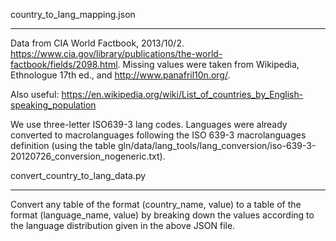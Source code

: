country_to_lang_mapping.json
****************************

Data from CIA World Factbook, 2013/10/2. 
https://www.cia.gov/library/publications/the-world-factbook/fields/2098.html. Missing values were taken from Wikipedia, Ethnologue 17th ed., and http://www.panafril10n.org/. 

Also useful: https://en.wikipedia.org/wiki/List_of_countries_by_English-speaking_population

We use three-letter ISO639-3 lang codes. Languages were already converted to macrolanguages following the ISO 639-3 macrolanguages definition (using the table gln/data/lang_tools/lang_conversion/iso-639-3-20120726_conversion_nogeneric.txt).



convert_country_to_lang_data.py
*******************************

Convert any table of the format (country_name, value) to a table of the format (language_name, value) by breaking down the values according to the language distribution given in the above JSON file.